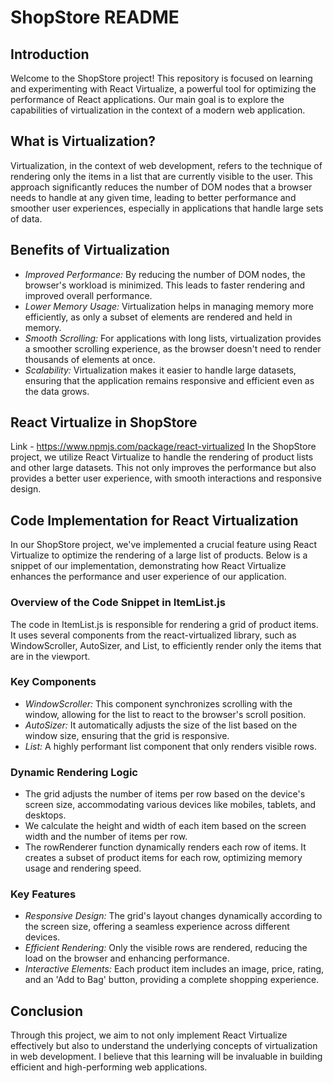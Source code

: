 # ShopStore README

## Introduction

Welcome to the ShopStore project! This repository is focused on learning and experimenting with React Virtualize, a powerful tool for optimizing the performance of React applications. Our main goal is to explore the capabilities of virtualization in the context of a modern web application.

## What is Virtualization?

Virtualization, in the context of web development, refers to the technique of rendering only the items in a list that are currently visible to the user. This approach significantly reduces the number of DOM nodes that a browser needs to handle at any given time, leading to better performance and smoother user experiences, especially in applications that handle large sets of data.

## Benefits of Virtualization

- _Improved Performance:_ By reducing the number of DOM nodes, the browser's workload is minimized. This leads to faster rendering and improved overall performance.
- _Lower Memory Usage:_ Virtualization helps in managing memory more efficiently, as only a subset of elements are rendered and held in memory.
- _Smooth Scrolling:_ For applications with long lists, virtualization provides a smoother scrolling experience, as the browser doesn't need to render thousands of elements at once.
- _Scalability:_ Virtualization makes it easier to handle large datasets, ensuring that the application remains responsive and efficient even as the data grows.

## React Virtualize in ShopStore

Link - https://www.npmjs.com/package/react-virtualized
In the ShopStore project, we utilize React Virtualize to handle the rendering of product lists and other large datasets. This not only improves the performance but also provides a better user experience, with smooth interactions and responsive design.

## Code Implementation for React Virtualization

In our ShopStore project, we've implemented a crucial feature using React Virtualize to optimize the rendering of a large list of products. Below is a snippet of our implementation, demonstrating how React Virtualize enhances the performance and user experience of our application.

### Overview of the Code Snippet in ItemList.js

The code in ItemList.js is responsible for rendering a grid of product items. It uses several components from the react-virtualized library, such as WindowScroller, AutoSizer, and List, to efficiently render only the items that are in the viewport.

### Key Components

- _WindowScroller:_ This component synchronizes scrolling with the window, allowing for the list to react to the browser's scroll position.
- _AutoSizer:_ It automatically adjusts the size of the list based on the window size, ensuring that the grid is responsive.
- _List:_ A highly performant list component that only renders visible rows.

### Dynamic Rendering Logic

- The grid adjusts the number of items per row based on the device's screen size, accommodating various devices like mobiles, tablets, and desktops.
- We calculate the height and width of each item based on the screen width and the number of items per row.
- The rowRenderer function dynamically renders each row of items. It creates a subset of product items for each row, optimizing memory usage and rendering speed.

### Key Features

- _Responsive Design:_ The grid's layout changes dynamically according to the screen size, offering a seamless experience across different devices.
- _Efficient Rendering:_ Only the visible rows are rendered, reducing the load on the browser and enhancing performance.
- _Interactive Elements:_ Each product item includes an image, price, rating, and an 'Add to Bag' button, providing a complete shopping experience.

## Conclusion

Through this project, we aim to not only implement React Virtualize effectively but also to understand the underlying concepts of virtualization in web development. I believe that this learning will be invaluable in building efficient and high-performing web applications.

